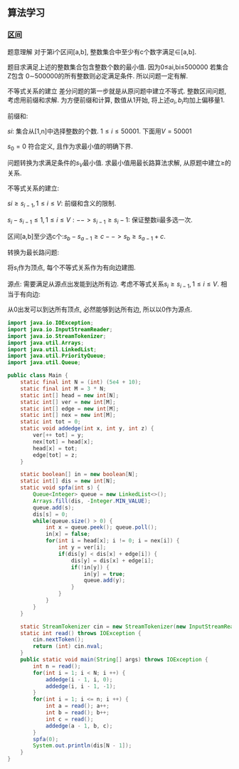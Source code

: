 ## 算法学习

### [区间](https://www.acwing.com/problem/content/364/)

题意理解
对于第i个区间[a,b], 整数集合中至少有c个数字满足∈[a,b].



题目求满足上述的整数集合包含整数个数的最小值. 因为0≤ai,bi≤500000 若集合Z包含
0∼500000的所有整数则必定满足条件. 所以问题一定有解.

不等式关系的建立
差分问题的第一步就是从原问题中建立不等式. 整数区间问题, 考虑用前缀和求解. 为方便前缀和计算,
数值从1开始, 将上述$a_i,b_i$均加上偏移量1.

前缀和:

$si$: 集合从[1,n]中选择整数的个数. $1≤i≤50001$. 下面用$V=50001$

$s_0=0$ 符合定义, 且作为求最小值的明确下界.

问题转换为求满足条件的$s_V$最小值. 求最小值用最长路算法求解, 从原题中建立≥的关系.

不等式关系的建立:

$si≥s_{i - 1},1≤i≤V$: 前缀和含义的限制.

$s_i−s_{i−1}≤1,1≤i≤V: --> s_{i−1}≥s_i−1$: 保证整数ii最多选一次.

区间[a,b]至少选c个:$s_b−s_{a−1}≥c --> s_b≥s_{a−1}+c$.

转换为最长路问题:

将$s_i$作为顶点, 每个不等式关系作为有向边建图.

源点: 需要满足从源点出发能到达所有边. 考虑不等式关系$s_i≥s_{i−1},1≤i≤V$. 相当于有向边:



从0出发可以到达所有顶点, 必然能够到达所有边, 所以以0作为源点.

```java
import java.io.IOException;
import java.io.InputStreamReader;
import java.io.StreamTokenizer;
import java.util.Arrays;
import java.util.LinkedList;
import java.util.PriorityQueue;
import java.util.Queue;

public class Main {
    static final int N = (int) (5e4 + 10);
    static final int M = 3 * N;
    static int[] head = new int[N];
    static int[] ver = new int[M];
    static int[] edge = new int[M];
    static int[] nex = new int[M];
    static int tot = 0;
    static void addedge(int x, int y, int z) {
        ver[++ tot] = y;
        nex[tot] = head[x];
        head[x] = tot;
        edge[tot] = z;
    }

    static boolean[] in = new boolean[N];
    static int[] dis = new int[N];
    static void spfa(int s) {
        Queue<Integer> queue = new LinkedList<>();
        Arrays.fill(dis, -Integer.MIN_VALUE);
        queue.add(s);
        dis[s] = 0;
        while(queue.size() > 0) {
            int x = queue.peek(); queue.poll();
            in[x] = false;
            for(int i = head[x]; i != 0; i = nex[i]) {
                int y = ver[i];
                if(dis[y] < dis[x] + edge[i]) {
                    dis[y] = dis[x] + edge[i];
                    if(!in[y]) {
                        in[y] = true;
                        queue.add(y);
                    }
                }
            }
        }
    }

    static StreamTokenizer cin = new StreamTokenizer(new InputStreamReader(System.in));
    static int read() throws IOException {
        cin.nextToken();
        return (int) cin.nval;
    }
    public static void main(String[] args) throws IOException {
        int n = read();
        for(int i = 1; i < N; i ++) {
            addedge(i - 1, i, 0);
            addedge(i, i - 1, -1);
        }
        for(int i = 1; i <= n; i ++) {
            int a = read(); a++;
            int b = read(); b++;
            int c = read();
            addedge(a - 1, b, c);
        }
        spfa(0);
        System.out.println(dis[N - 1]);
    }
}


```

